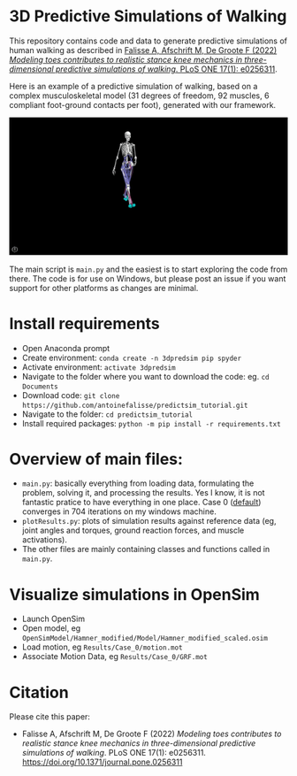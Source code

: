 # 3D Predictive Simulations of Walking

This repository contains code and data to generate predictive simulations of human walking as described in [Falisse A, Afschrift M, De Groote F (2022) _Modeling toes contributes to realistic stance knee mechanics in three-dimensional predictive simulations of walking_. PLoS ONE 17(1): e0256311](https://journals.plos.org/plosone/article?id=10.1371/journal.pone.0256311).

Here is an example of a predictive simulation of walking, based on a complex musculoskeletal model (31 degrees of freedom, 92 muscles, 6 compliant foot-ground contacts per foot), generated with our framework.

![Predictive simulation of human walking (doi:10.1098/rsif.2019.0402)](doc/images/PredictiveSimulation.gif)

The main script is `main.py` and the easiest is to start exploring the code from there. The code is for use on Windows, but please post an issue if you want support for other platforms as changes are minimal.

# Install requirements
- Open Anaconda prompt
- Create environment: `conda create -n 3dpredsim pip spyder`
- Activate environment: `activate 3dpredsim`
- Navigate to the folder where you want to download the code: eg. `cd Documents`
- Download code: `git clone https://github.com/antoinefalisse/predictsim_tutorial.git`
- Navigate to the folder: `cd predictsim_tutorial`
- Install required packages: `python -m pip install -r requirements.txt`

# Overview of main files:
- `main.py`: basically everything from loading data, formulating the problem, solving it, and processing the results. Yes I know, it is not fantastic pratice to have everything in one place. Case 0 ([default](https://github.com/antoinefalisse/predsim_tutorial/blob/main/main.py#L51)) converges in 704 iterations on my windows machine. 
- `plotResults.py`: plots of simulation results against reference data (eg, joint angles and torques, ground reaction forces, and muscle activations).
- The other files are mainly containing classes and functions called in `main.py`.

# Visualize simulations in OpenSim
- Launch OpenSim
- Open model, eg `OpenSimModel/Hamner_modified/Model/Hamner_modified_scaled.osim`
- Load motion, eg `Results/Case_0/motion.mot`
- Associate Motion Data, eg `Results/Case_0/GRF.mot`

# Citation
Please cite this paper:
  - Falisse A, Afschrift M, De Groote F (2022) _Modeling toes contributes to realistic stance knee mechanics in three-dimensional predictive simulations of walking_. PLoS ONE 17(1): e0256311. https://doi.org/10.1371/journal.pone.0256311
